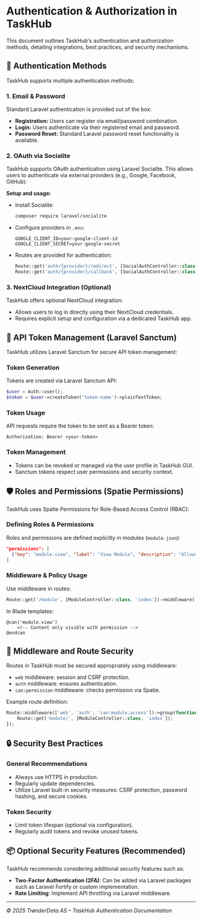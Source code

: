 
# Authentication & Authorization in TaskHub

This document outlines TaskHub's authentication and authorization methods, detailing integrations, best practices, and security mechanisms.

## 🔑 Authentication Methods

TaskHub supports multiple authentication methods:

### 1. Email & Password

Standard Laravel authentication is provided out of the box:

- **Registration:** Users can register via email/password combination.
- **Login:** Users authenticate via their registered email and password.
- **Password Reset:** Standard Laravel password reset functionality is available.

### 2. OAuth via Socialite

TaskHub supports OAuth authentication using Laravel Socialite. This allows users to authenticate via external providers (e.g., Google, Facebook, GitHub):

**Setup and usage:**

- Install Socialite:
  ```bash
  composer require laravel/socialite
  ```
- Configure providers in `.env`:
  ```env
  GOOGLE_CLIENT_ID=your-google-client-id
  GOOGLE_CLIENT_SECRET=your-google-secret
  ```
- Routes are provided for authentication:
  ```php
  Route::get('auth/{provider}/redirect', [SocialAuthController::class, 'redirect']);
  Route::get('auth/{provider}/callback', [SocialAuthController::class, 'callback']);
  ```

### 3. NextCloud Integration (Optional)

TaskHub offers optional NextCloud integration:

- Allows users to log in directly using their NextCloud credentials.
- Requires explicit setup and configuration via a dedicated TaskHub app.

## 🔐 API Token Management (Laravel Sanctum)

TaskHub utilizes Laravel Sanctum for secure API token management:

### Token Generation

Tokens are created via Laravel Sanctum API:

```php
$user = Auth::user();
$token = $user->createToken('token-name')->plainTextToken;
```

### Token Usage

API requests require the token to be sent as a Bearer token:

```
Authorization: Bearer <your-token>
```

### Token Management

- Tokens can be revoked or managed via the user profile in TaskHub GUI.
- Sanctum tokens respect user permissions and security context.

## 🛡️ Roles and Permissions (Spatie Permissions)

TaskHub uses Spatie Permissions for Role-Based Access Control (RBAC):

### Defining Roles & Permissions

Roles and permissions are defined explicitly in modules (`module.json`):

```json
"permissions": [
  {"key": "module.view", "label": "View Module", "description": "Allows viewing module content"}
]
```

### Middleware & Policy Usage

Use middleware in routes:

```php
Route::get('/module', [ModuleController::class, 'index'])->middleware('can:module.view');
```

In Blade templates:

```blade
@can('module.view')
    <!-- Content only visible with permission -->
@endcan
```

## 🔧 Middleware and Route Security

Routes in TaskHub must be secured appropriately using middleware:

- `web` middleware: session and CSRF protection.
- `auth` middleware: ensures authentication.
- `can:permission` middleware: checks permission via Spatie.

Example route definition:

```php
Route::middleware(['web', 'auth', 'can:module.access'])->group(function () {
    Route::get('module/', [ModuleController::class, 'index']);
});
```

## 🔒 Security Best Practices

### General Recommendations

- Always use HTTPS in production.
- Regularly update dependencies.
- Utilize Laravel built-in security measures: CSRF protection, password hashing, and secure cookies.

### Token Security

- Limit token lifespan (optional via configuration).
- Regularly audit tokens and revoke unused tokens.

## 📦 Optional Security Features (Recommended)

TaskHub recommends considering additional security features such as:

- **Two-Factor Authentication (2FA)**: Can be added via Laravel packages such as Laravel Fortify or custom implementation.
- **Rate Limiting**: Implement API throttling via Laravel middleware.

---

*© 2025 TrønderData AS – TaskHub Authentication Documentation*
